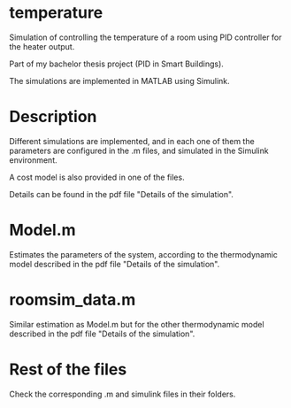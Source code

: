 # temperature
Simulation of controlling the temperature of a room using PID controller for the heater output.

Part of my bachelor thesis project (PID in Smart Buildings). 

The simulations are implemented in MATLAB using Simulink.

# Description

Different simulations are implemented, and in each one of them the parameters are configured in the .m files, and simulated in the Simulink environment.

A cost model is also provided in one of the files.

Details can be found in the pdf file "Details of the simulation".

# Model.m

Estimates the parameters of the system, according to the thermodynamic model described in the pdf file "Details of the simulation".

# roomsim_data.m

Similar estimation as Model.m but for the other thermodynamic model described in the pdf file "Details of the simulation".

# Rest of the files

Check the corresponding .m and simulink files in their folders.
